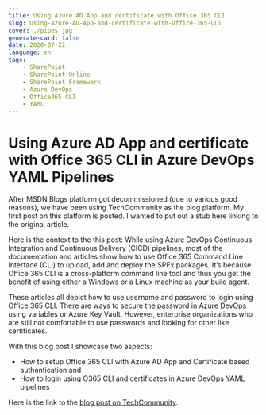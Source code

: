 ```yaml
---
title: Using Azure AD App and certificate with Office 365 CLI 
slug: Using-Azure-AD-App-and-certificate-with-Office-365-CLI 
cover: ./pipes.jpg
generate-card: false
date: 2020-07-22
language: en
tags:
    - SharePoint
    - SharePoint Online
    - SharePoint Framework
    - Azure DevOps
    - Office365 CLI
    - YAML
---
```


Using Azure AD App and certificate with Office 365 CLI in Azure DevOps YAML Pipelines
=====================================================================================

After MSDN Blogs platform got decommissioned (due to various good reasons), we have been using TechCommunity as the blog platform. My first post on this platform is posted. I wanted to put out a stub here linking to the original article.

Here is the context to the this post:
While using Azure DevOps Continuous Integration and Continuous Delivery (CICD) pipelines, most of the documentation and articles show how to use Office 365 Command Line Interface (CLI) to upload, add and deploy the SPFx packages. It’s because Office 365 CLI is a cross-platform command line tool and thus you get the benefit of using either a Windows or a Linux machine as your build agent. 

These articles all depict how to use username and password to login using Office 365 CLI. There are ways to secure the password in Azure DevOps using variables or Azure Key Vault. However, enterprise organizations who are still not comfortable to use passwords and looking for other like certificates. 

With this blog post I showcase two aspects: 
- How to setup Office 365 CLI with Azure AD App and Certificate based authentication and 
- How to login using O365 CLI and certificates in Azure DevOps YAML pipelines 

Here is the link to the [blog post on TechCommunity](https://goeshere).